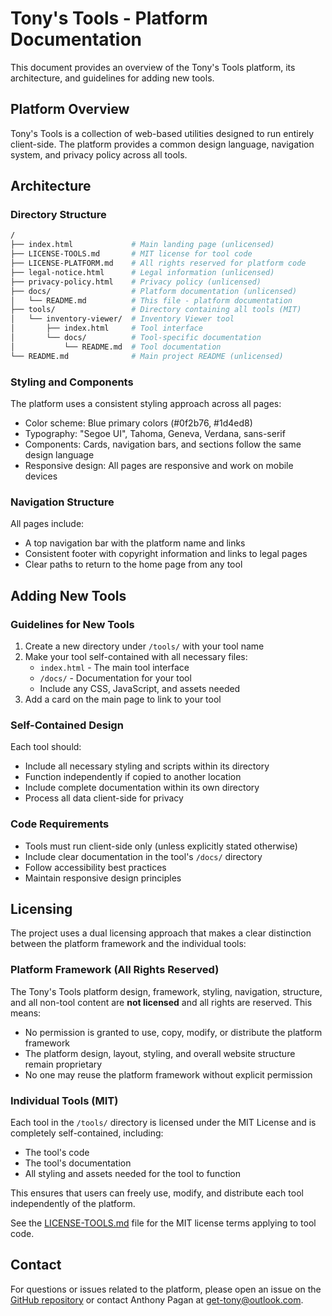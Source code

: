 # Tony's Tools - Platform Documentation

This document provides an overview of the Tony's Tools platform, its architecture, and guidelines for adding new tools.

## Platform Overview

Tony's Tools is a collection of web-based utilities designed to run entirely client-side. The platform provides a common design language, navigation system, and privacy policy across all tools.

## Architecture

### Directory Structure

```bash
/
├── index.html             # Main landing page (unlicensed)
├── LICENSE-TOOLS.md       # MIT license for tool code
├── LICENSE-PLATFORM.md    # All rights reserved for platform code
├── legal-notice.html      # Legal information (unlicensed)
├── privacy-policy.html    # Privacy policy (unlicensed)
├── docs/                  # Platform documentation (unlicensed)
│   └── README.md          # This file - platform documentation
├── tools/                 # Directory containing all tools (MIT)
│   └── inventory-viewer/  # Inventory Viewer tool
│       ├── index.html     # Tool interface
│       └── docs/          # Tool-specific documentation
│           └── README.md  # Tool documentation
└── README.md              # Main project README (unlicensed)
```

### Styling and Components

The platform uses a consistent styling approach across all pages:

- Color scheme: Blue primary colors (#0f2b76, #1d4ed8)
- Typography: "Segoe UI", Tahoma, Geneva, Verdana, sans-serif
- Components: Cards, navigation bars, and sections follow the same design language
- Responsive design: All pages are responsive and work on mobile devices

### Navigation Structure

All pages include:

- A top navigation bar with the platform name and links
- Consistent footer with copyright information and links to legal pages
- Clear paths to return to the home page from any tool

## Adding New Tools

### Guidelines for New Tools

1. Create a new directory under `/tools/` with your tool name
2. Make your tool self-contained with all necessary files:
   - `index.html` - The main tool interface
   - `/docs/` - Documentation for your tool
   - Include any CSS, JavaScript, and assets needed
3. Add a card on the main page to link to your tool

### Self-Contained Design

Each tool should:

- Include all necessary styling and scripts within its directory
- Function independently if copied to another location
- Include complete documentation within its own directory
- Process all data client-side for privacy

### Code Requirements

- Tools must run client-side only (unless explicitly stated otherwise)
- Include clear documentation in the tool's `/docs/` directory
- Follow accessibility best practices
- Maintain responsive design principles

## Licensing

The project uses a dual licensing approach that makes a clear distinction between the platform framework and the individual tools:

### Platform Framework (All Rights Reserved)

The Tony's Tools platform design, framework, styling, navigation, structure, and all non-tool content are **not licensed** and all rights are reserved. This means:

- No permission is granted to use, copy, modify, or distribute the platform framework
- The platform design, layout, styling, and overall website structure remain proprietary
- No one may reuse the platform framework without explicit permission

### Individual Tools (MIT)

Each tool in the `/tools/` directory is licensed under the MIT License and is completely self-contained, including:

- The tool's code
- The tool's documentation
- All styling and assets needed for the tool to function

This ensures that users can freely use, modify, and distribute each tool independently of the platform.

See the [LICENSE-TOOLS.md](../LICENSE-TOOLS.md) file for the MIT license terms applying to tool code.

## Contact

For questions or issues related to the platform, please open an issue on the [GitHub repository](https://github.com/Get-Tony/get-tony.github.io/issues) or contact Anthony Pagan at <get-tony@outlook.com>.
